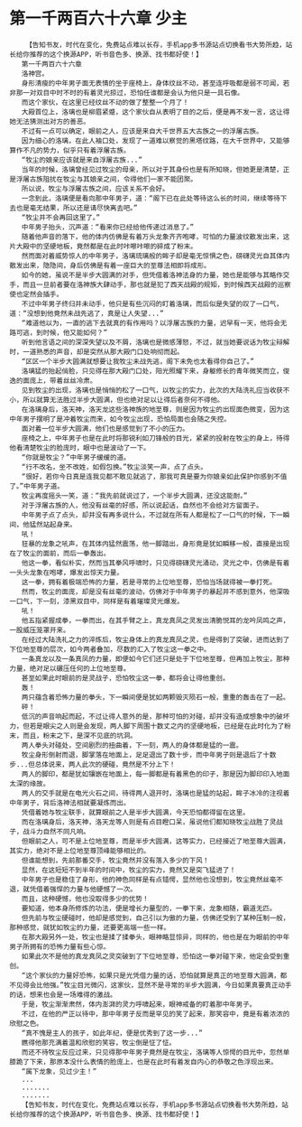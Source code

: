 # 第一千两百六十六章 少主
        【告知书友，时代在变化，免费站点难以长存，手机app多书源站点切换看书大势所趋，站长给你推荐的这个换源APP，听书音色多、换源、找书都好使！】
       第一千两百六十六章
       洛神宫。
       身形清瘦的中年男子面无表情的坐于座椅上，身体纹丝不动，甚至连呼吸都是弱不可闻，若非那一对双目中时不时的有着灵光掠过，恐怕任谁都是会认为他只是一具石像。
       而这个家伙，在这里已经纹丝不动的做了整整一个月了！
       大殿首位上，洛璃也是柳眉紧蹙，这个家伙自从表明了目的之后，便是再不发一言，这让得她无法猜测出对方的善恶。
       不过有一点可以确定，眼前之人，应该是来自大千世界五大古族之一的浮屠古族。
       因为细心的洛璃，在此人袖口处，发现了一道难以察觉的黑塔纹路，在大千世界中，又能够算作不凡的势力，似乎只有着浮屠古族。
       “牧尘的娘亲应该就是来自浮屠古族...”
       当年的时候，洛璃曾经见过牧尘的母亲，所以对于其身份也是有所知晓，但她更是清楚，正是浮屠古族阻扰在牧尘与其娘亲之间，令得他们一家不能团聚。
       所以说，牧尘与浮屠古族之间，应该关系不会好。
       一念到此，洛璃便是看向那中年男子，道：“阁下已在此处等待这么长的时间，继续等待下去也是毫无结果，所以还是请尽快离去吧。”
       “牧尘并不会再回这里了。”
       中年男子抬头，沉声道：“看来你已经给他传递过消息了。”
       随着他声音的落下，他的体内仿佛是有着万头龙象齐齐咆哮，可怕的力量波纹散发出来，这片大殿中的坚硬地板，竟然都是在此时咔嚓咔嚓的碎成了粉末。
       然而面对着威势惊人的中年男子，洛璃琉璃般的眸子却是毫无惊惧之色，磅礴灵光自其体内散发出来，隐隐间，身后仿佛是有着一座巨大的至尊法相即将成形。
       如今的她，虽说不是半步大圆满的对手，但凭借着洛神法身的力量，她也是能够与其略作交手，而且一旦前者要在洛神族大肆动手，那也就是犯了西天战殿的规矩，到时候西天战殿的巡察使也定然会插手。
       不过中年男子终归并未动手，他只是有些沉闷的盯着洛璃，而后似是失望的叹了一口气，道：“没想到他竟然未战先逃了，真是让人失望...”
       “难道他以为，一直的逃下去就真的有作用吗？以浮屠古族的力量，迟早有一天，他将会无路可逃，到时候，他又能如何？”
       听到他言语之间的深深失望以及不屑，洛璃也是微感薄怒，不过，就当她要说话为牧尘辩解时，一道熟悉的声音，却是突然从那大殿门口处响彻而起。
       “区区一个半步大圆满就想要让我牧尘未战先逃，阁下未免也太看得你自己了。”
       洛璃猛的抬起俏脸，只见得在那大殿门口处，阳光照耀下来，身躯修长的青年微笑而立，俊逸的面庞上，带着丝丝冷肃。
       见到牧尘的出现，洛璃也是悄悄的松了一口气，以牧尘的实力，此次的大陆洗礼应当收获不小，所以就算无法胜过半步大圆满，但也绝对足以让得后者奈何不得他。
       在洛璃身后，洛天神，洛天龙这些洛神族的地至尊，则是因为牧尘的出现面色微变，因为这中年男子摆明了是冲着牧尘而来，如今牧尘出现，恐怕局面也会随之失控。
       面对着一位半步大圆满，他们也是感觉到了不小的压力。
       座椅之上，中年男子也是在此时将那锐利如刀锋般的目光，紧紧的投射在牧尘的身上，待得他看清楚牧尘的脸庞时，眼中也是波动了一下。
       “你就是牧尘？”中年男子缓缓的道。
       “行不改名，坐不改姓，如假包换。”牧尘淡笑一声，点了点头。
       “很好，若你今日真是连我见都不敢见就逃了，那我可真是要为你娘亲如此保护你感到不值了。”中年男子道。
       牧尘再度摇头一笑，道：“我先前就说过了，一个半步大圆满，还没这能耐。”
       对于浮屠古族的人，他没有丝毫的好感，所以说起话，自然也不会给对方留面子。
       中年男子点了点头，却并没有再多说什么，不过就在所有人都是松了一口气的时候，下一瞬间，他猛然站起身来。
       吼！
       狂暴的龙象之吼声，在其体内猛然震荡，他一脚踏出，身形竟是犹如瞬移一般，直接是出现在了牧尘的面前，而后一拳轰出。
       他这一拳，看似朴实，然而当其拳风呼啸时，只见得磅礴灵光涌动，灵光之中，仿佛是有着一头头龙象在咆哮，爆发出惊天力量。
       这一拳，拥有着极端恐怖的力量，若是寻常的上位地至尊，恐怕当场就得被一拳打死。
       然而，牧尘的面庞，却是没有丝毫的波动，仿佛对于中年男子的暴起并不感到意外，他深吸一口气，下一刻，漆黑双目中，同样是有着璀璨灵光爆发。
       吼！
       他五指紧握成拳，一拳而出，在其手臂之上，真龙真凤之灵发出清脆悦耳的龙吟凤鸣之声，一股威压笼罩开来。
       在经过大陆洗礼之力的淬炼后，牧尘身体上的真龙真凤之灵，也是得到了突破，进而达到了下位地至尊的层次，如今两者叠加，尽数的汇入了牧尘这一拳之中。
       一条真龙以及一条真凤的力量，即便如今它们还只是处于下位地至尊，但再加上牧尘，那种力量，绝对足以碾压任何的上位地至尊。
       甚至如果此时眼前的是灵战子，恐怕牧尘这一拳，都将会让得他重创。
       轰！
       两只蕴含着恐怖力量的拳头，下一瞬间便是犹如两颗毁灭陨石一般，重重的轰击在了一起。
       砰！
       低沉的声音响起而起，不过让得人意外的是，那种可怕的对碰，却并没有造成想象中的破坏力，但若是眼尖之人则是会发现，两人脚下周围十数丈之内的坚硬地板，已经是在此时化为了粉末，而且，粉末之下，是深不见底的坑洞。
       两人拳头对碰处，空间剧烈的扭曲着，下一刻，两人的身体都是猛的一震。
       牧尘身形倒射而退，脚掌落在地面上，足足退出了数十步，而中年男子则是退后了十数步...但总体说来，两人此次的硬碰，竟然是不分上下！
       两人的脚印，都是犹如镶嵌在地面上，每一脚都是有着黑色的印子，那是因为脚印印入地面太深的缘故。
       两人的交手就是在电光火石之间，待得两人退开时，洛璃也是猛的站起，眸子冰冷的注视着中年男子，背后洛神法相就要凝炼而出。
       凭借着她与牧尘联手，就算眼前之人是半步大圆满，今天恐怕都得留在这里。
       而在洛璃身后，洛天神，洛天龙等人则是有点目瞪口呆，虽说他们都知晓牧尘战胜了灵战子，战斗力自然不同凡响。
       但眼前之人，可不是上位地至尊，而是半步大圆满，这等实力，已经接近了地至尊大圆满，其实力，绝对不是上位地至尊顶峰能够相比的。
       但谁能想到，先前那番交手，牧尘竟然并没有落入多少的下风！
       显然，在这短短不到半年的时间中，牧尘的实力，竟然又是突飞猛进了！
       中年男子也是稳住了身形，他的神色同样是有点错愕，显然他也没想到，牧尘竟然丝毫不退，就凭借着强悍的力量与他硬憾了一次。
       而且，这种硬憾，他也没取得多少的优势！
       要知道，他本身所修炼的功法，便是增长力量型的，一拳下来，龙象相随，霸道无匹。
       但先前与牧尘硬碰时，他却是感觉到，自己引以为傲的力量，仿佛还受到了某种压制一般，那种感觉，就犹如牧尘的力量，还要更高端一些一样。
       在那大殿另外一处，牧尘也是揉了揉拳头，眼神略显惊异，同样的，他也是在为眼前的中年男子所拥有的恐怖力量有些心惊。
       如果此次不是他的真龙真凤之灵突破到了下位地至尊，恐怕这一拳对碰下来，他定会受到重创。
       “这个家伙的力量好恐怖，如果只是光凭借力量的话，恐怕就算是真正的地至尊大圆满，都不见得会比他强。”牧尘目光微闪，这家伙，显然不是寻常的半步大圆满，今日如果真要真正动手的话，想来也会是一场难得的激战。
       于是，牧尘渐渐肃然，体内澎湃的灵力呼啸起来，眼神戒备的盯着那中年男子。
       不过，在他的严正以待中，那中年男子反而是罕见的笑了起来，那笑容中，竟是有着浓浓的欣慰之色。
       “真不愧是主人的孩子，如此年纪，便是优秀到了这一步...”
       瞧得他那充满着温和欣慰的笑容，牧尘倒是怔了怔。
       而还不待牧尘反应过来，只见得那中年男子竟然是在牧尘，洛璃等人惊愕的目光中，忽然单膝跪了下来，那原本没什么表情的脸庞上，也是在此时有着发自内心的恭敬之色浮现出来。
       “属下龙象，见过少主！”
       ...
       .......
       .......
       【告知书友，时代在变化，免费站点难以长存，手机app多书源站点切换看书大势所趋，站长给你推荐的这个换源APP，听书音色多、换源、找书都好使！】